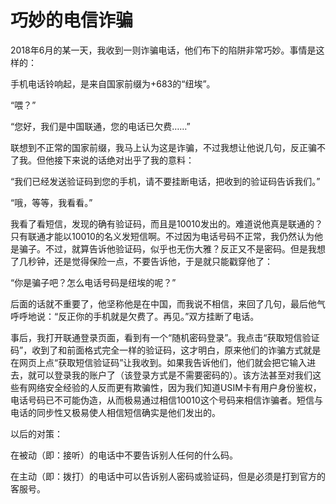 巧妙的电信诈骗
================

2018年6月的某一天，我收到一则诈骗电话，他们布下的陷阱非常巧妙。事情是这样的：

手机电话铃响起，是来自国家前缀为+683的“纽埃”。

“喂？”

“您好，我们是中国联通，您的电话已欠费……”

联想到不正常的国家前缀，我马上认为这是诈骗，不过我想让他说几句，反正骗不了我。但他接下来说的话绝对出乎了我的意料：

“我们已经发送验证码到您的手机，请不要挂断电话，把收到的验证码告诉我们。”

“哦，等等，我看看。”

我看了看短信，发现的确有验证码，而且是10010发出的。难道说他真是联通的？只有联通才能以10010的名义发短信啊。不过因为电话号码不正常，我仍然认为他是骗子。不过，就算告诉他验证码，似乎也无伤大雅？反正又不是密码。但是我想了几秒钟，还是觉得保险一点，不要告诉他，于是就只能戳穿他了：

“你是骗子吧？怎么电话号码是纽埃的呢？”

后面的话就不重要了，他坚称他是在中国，而我说不相信，来回了几句，最后他气呼呼地说：“反正你的手机就是欠费了。再见。”双方挂断了电话。

事后，我打开联通登录页面，看到有一个“随机密码登录”。我点击“获取短信验证码”，收到了和前面格式完全一样的验证码，这才明白，原来他们的诈骗方式就是在网页上点“获取短信验证码”让我收到。如果我告诉他们，他们就会把它输入进去，就可以登录我的账户了（该登录方式是不需要密码的）。该方法甚至对我们这些有网络安全经验的人反而更有欺骗性，因为我们知道USIM卡有用户身份鉴权，电话号码已不可能伪造，从而极易通过相信10010这个号码来相信诈骗者。短信与电话的同步性又极易使人相信短信确实是他们发出的。

以后的对策：

在被动（即：接听）的电话中不要告诉别人任何的什么码。

在主动（即：拨打）的电话中可以告诉别人密码或验证码，但是必须是打到官方的客服号。
